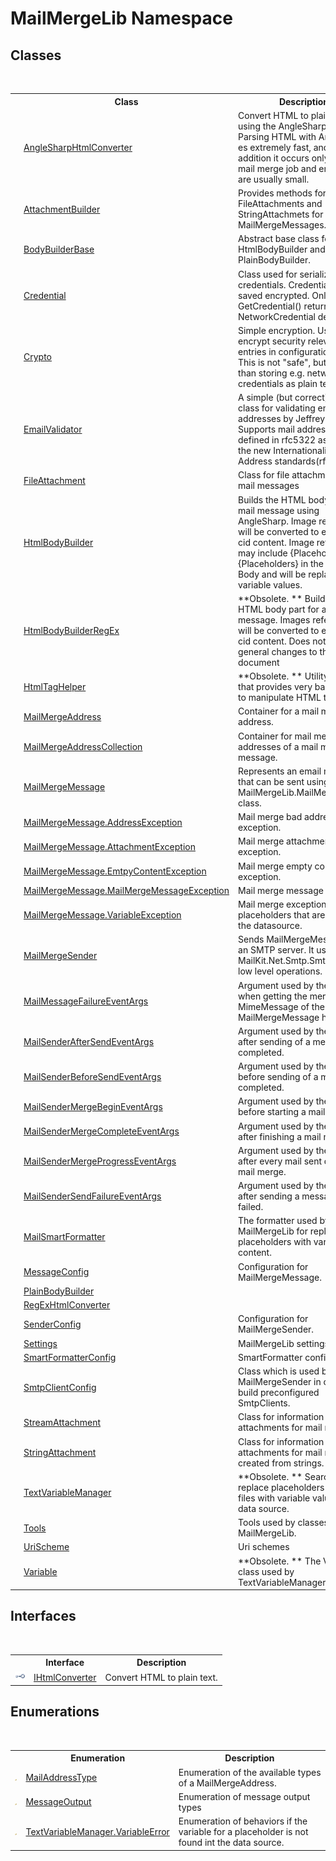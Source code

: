 # MailMergeLib Namespace

## Classes
&nbsp;<table><tr><th></th><th>Class</th><th>Description</th></tr><tr><td>![Public class](media/pubclass.gif "Public class")</td><td><a href="a61fb047-288e-daae-a6ab-83e1b9b24c1d">AngleSharpHtmlConverter</a></td><td>
Convert HTML to plain text using the AngleSharp library. Parsing HTML with AngleSharp es extremely fast, and in addition it occurs only one per mail merge job and email texts are usually small.</td></tr><tr><td>![Protected class](media/protclass.gif "Protected class")</td><td><a href="ab2d4184-d606-2280-9e73-2cad0b1574b9">AttachmentBuilder</a></td><td>
Provides methods for building FileAttachments and StringAttachmets for MailMergeMessages.</td></tr><tr><td>![Protected class](media/protclass.gif "Protected class")</td><td><a href="a276d9e0-d769-8662-75c1-e7916560356f">BodyBuilderBase</a></td><td>
Abstract base class for HtmlBodyBuilder and PlainBodyBuilder.</td></tr><tr><td>![Public class](media/pubclass.gif "Public class")</td><td><a href="e9393769-a87a-d6f9-d042-9fcb097d5a9a">Credential</a></td><td>
Class used for serialization of credentials. Credentials will be saved encrypted. Only GetCredential() returns the NetworkCredential decrypted.</td></tr><tr><td>![Public class](media/pubclass.gif "Public class")</td><td><a href="cad1c2eb-c007-1e7e-24c4-b418015580f7">Crypto</a></td><td>
Simple encryption. Used to encrypt security relevant entries in configuration files. This is not "safe", but better than storing e.g. network credentials as plain text.</td></tr><tr><td>![Public class](media/pubclass.gif "Public class")</td><td><a href="c380e2a1-7b9d-c8a7-9851-6322a1dd7acb">EmailValidator</a></td><td>
A simple (but correct) .NET class for validating email addresses by Jeffrey Stedfast. Supports mail addresses as defined in rfc5322 as well as the new Internationalized Mail Address standards(rfc653x)..</td></tr><tr><td>![Public class](media/pubclass.gif "Public class")</td><td><a href="125aace4-40b3-cdaf-91c6-9e8d01f38b50">FileAttachment</a></td><td>
Class for file attachments of mail messages</td></tr><tr><td>![Protected class](media/protclass.gif "Protected class")</td><td><a href="fced988d-be5c-0553-f066-f74866563a62">HtmlBodyBuilder</a></td><td>
Builds the HTML body part for a mail message using AngleSharp. Image references will be converted to embedded cid content. Image references may include {Placeholders}. {Placeholders} in the HTML Body and will be replaced by variable values.</td></tr><tr><td>![Protected class](media/protclass.gif "Protected class")</td><td><a href="f31ff461-e0a2-c8b2-5980-da96b3775527">HtmlBodyBuilderRegEx</a></td><td> **Obsolete. **
Builds the HTML body part for a mail message. Images references will be converted to embedded cid content. Does not make any general changes to the HTML document</td></tr><tr><td>![Protected class](media/protclass.gif "Protected class")</td><td><a href="4d4a7a72-8247-db1a-0df5-89cb79f3ad4a">HtmlTagHelper</a></td><td> **Obsolete. **
Utility class that provides very basic ways to manipulate HTML tags.</td></tr><tr><td>![Public class](media/pubclass.gif "Public class")</td><td><a href="5f52c2f4-422e-95db-0cd4-02a5b76d46eb">MailMergeAddress</a></td><td>
Container for a mail merge address.</td></tr><tr><td>![Public class](media/pubclass.gif "Public class")</td><td><a href="fb7691d8-7ea4-4af9-eba6-a684e22bcf2b">MailMergeAddressCollection</a></td><td>
Container for mail merge addresses of a mail merge message.</td></tr><tr><td>![Public class](media/pubclass.gif "Public class")</td><td><a href="810ea126-c742-7cf1-1ec8-0d5ad1d8d03c">MailMergeMessage</a></td><td>
Represents an email message that can be sent using the MailMergeLib.MailMergeSender class.</td></tr><tr><td>![Public class](media/pubclass.gif "Public class")</td><td><a href="372aa193-b393-b26a-fd6f-5b842796e842">MailMergeMessage.AddressException</a></td><td>
Mail merge bad address exception.</td></tr><tr><td>![Public class](media/pubclass.gif "Public class")</td><td><a href="5eb81ced-6c72-aeb5-c2fa-82339571a1e9">MailMergeMessage.AttachmentException</a></td><td>
Mail merge attachment exception.</td></tr><tr><td>![Public class](media/pubclass.gif "Public class")</td><td><a href="abe1b7ba-b422-2938-4414-ecf428b7d3d1">MailMergeMessage.EmtpyContentException</a></td><td>
Mail merge empty content exception.</td></tr><tr><td>![Public class](media/pubclass.gif "Public class")</td><td><a href="663e8647-e3d7-78f4-1f75-c91aa14a67b8">MailMergeMessage.MailMergeMessageException</a></td><td>
Mail merge message exception.</td></tr><tr><td>![Public class](media/pubclass.gif "Public class")</td><td><a href="6bb64863-d506-beb5-31d0-703440593fe2">MailMergeMessage.VariableException</a></td><td>
Mail merge exception for placeholders that are missing in the datasource.</td></tr><tr><td>![Public class](media/pubclass.gif "Public class")</td><td><a href="40f1c5c7-ab3e-c0de-43fb-c4fca84e5f64">MailMergeSender</a></td><td>
Sends MailMergeMessages to an SMTP server. It uses MailKit.Net.Smtp.SmtpClient for low level operations.</td></tr><tr><td>![Public class](media/pubclass.gif "Public class")</td><td><a href="af374f06-9374-9a9e-1408-7abdef062e3d">MailMessageFailureEventArgs</a></td><td>
Argument used by the event when getting the merged MimeMessage of the MailMergeMessage has failed.</td></tr><tr><td>![Public class](media/pubclass.gif "Public class")</td><td><a href="b681d6db-8691-759a-0ffc-fd7a4c0f48f6">MailSenderAfterSendEventArgs</a></td><td>
Argument used by the event after sending of a message is completed.</td></tr><tr><td>![Public class](media/pubclass.gif "Public class")</td><td><a href="b1096603-5254-d74a-8cae-f6428515bfa8">MailSenderBeforeSendEventArgs</a></td><td>
Argument used by the event before sending of a message is completed.</td></tr><tr><td>![Public class](media/pubclass.gif "Public class")</td><td><a href="36b67c20-03d8-2d40-45a1-3d8609fdb28a">MailSenderMergeBeginEventArgs</a></td><td>
Argument used by the event before starting a mail merge.</td></tr><tr><td>![Public class](media/pubclass.gif "Public class")</td><td><a href="0a8d161d-b3a3-2c48-f9bd-c7dc53d88ca1">MailSenderMergeCompleteEventArgs</a></td><td>
Argument used by the event after finishing a mail merge.</td></tr><tr><td>![Public class](media/pubclass.gif "Public class")</td><td><a href="933fe357-3595-d9b7-de97-28e28a6764e4">MailSenderMergeProgressEventArgs</a></td><td>
Argument used by the event after every mail sent during a mail merge.</td></tr><tr><td>![Public class](media/pubclass.gif "Public class")</td><td><a href="340e57c6-df15-faf4-e6ae-2ac6dec6020b">MailSenderSendFailureEventArgs</a></td><td>
Argument used by the event after sending a message has failed.</td></tr><tr><td>![Public class](media/pubclass.gif "Public class")![Code example](media/CodeExample.png "Code example")</td><td><a href="37f9d4f3-8a88-596d-957b-cf662c70a418">MailSmartFormatter</a></td><td>
The formatter used by MailMergeLib for replacing placeholders with variables' content.</td></tr><tr><td>![Public class](media/pubclass.gif "Public class")</td><td><a href="63d92bcd-f847-3da5-3222-d9f6e6ad8968">MessageConfig</a></td><td>
Configuration for MailMergeMessage.</td></tr><tr><td>![Protected class](media/protclass.gif "Protected class")</td><td><a href="a24e7260-b0e5-d5e5-f242-dc34bde483b0">PlainBodyBuilder</a></td><td /></tr><tr><td>![Protected class](media/protclass.gif "Protected class")</td><td><a href="1176c414-3ff1-d7bf-649a-08c500dd4548">RegExHtmlConverter</a></td><td /></tr><tr><td>![Public class](media/pubclass.gif "Public class")</td><td><a href="73aa3de0-d281-a929-3ce3-ceec3337bc3b">SenderConfig</a></td><td>
Configuration for MailMergeSender.</td></tr><tr><td>![Public class](media/pubclass.gif "Public class")</td><td><a href="c729baba-1ab5-f705-3e5a-c7d37d604073">Settings</a></td><td>
MailMergeLib settings</td></tr><tr><td>![Public class](media/pubclass.gif "Public class")</td><td><a href="31a890fe-391a-de60-ac48-2d89923cbf63">SmartFormatterConfig</a></td><td>
SmartFormatter configuration.</td></tr><tr><td>![Public class](media/pubclass.gif "Public class")</td><td><a href="de5f993a-a891-84f4-006c-23e52c27ab88">SmtpClientConfig</a></td><td>
Class which is used by MailMergeSender in order to build preconfigured SmtpClients.</td></tr><tr><td>![Public class](media/pubclass.gif "Public class")</td><td><a href="39805400-2661-ac23-187b-bdd8d6be208b">StreamAttachment</a></td><td>
Class for information about file attachments for mail messages</td></tr><tr><td>![Public class](media/pubclass.gif "Public class")</td><td><a href="c7458523-4e1f-ab52-5b91-ecd56ef9165a">StringAttachment</a></td><td>
Class for information about file attachments for mail messages created from strings.</td></tr><tr><td>![Public class](media/pubclass.gif "Public class")</td><td><a href="d38e8275-4359-1016-4792-c8c3c8e8a6b5">TextVariableManager</a></td><td> **Obsolete. **
Search and replace placeholders in text files with variable values from a data source.</td></tr><tr><td>![Public class](media/pubclass.gif "Public class")</td><td><a href="035af935-b2dc-0551-0ca5-4288088c4c99">Tools</a></td><td>
Tools used by classes of MailMergeLib.</td></tr><tr><td>![Protected class](media/protclass.gif "Protected class")</td><td><a href="3552f8c9-311a-0a90-58bd-4f4ee35e9ca1">UriScheme</a></td><td>
Uri schemes</td></tr><tr><td>![Public class](media/pubclass.gif "Public class")</td><td><a href="1994aa31-7ce4-0806-8e6a-49e11fcb26f5">Variable</a></td><td> **Obsolete. **
The Variable class used by TextVariableManager.</td></tr></table>

## Interfaces
&nbsp;<table><tr><th></th><th>Interface</th><th>Description</th></tr><tr><td>![Public interface](media/pubinterface.gif "Public interface")</td><td><a href="3a228daf-ffec-37f8-4f44-ff657a30559d">IHtmlConverter</a></td><td>
Convert HTML to plain text.</td></tr></table>

## Enumerations
&nbsp;<table><tr><th></th><th>Enumeration</th><th>Description</th></tr><tr><td>![Public enumeration](media/pubenumeration.gif "Public enumeration")</td><td><a href="de81dac2-6827-7f76-42d4-a46db6314525">MailAddressType</a></td><td>
Enumeration of the available types of a MailMergeAddress.</td></tr><tr><td>![Public enumeration](media/pubenumeration.gif "Public enumeration")</td><td><a href="f371d550-7f02-c99e-6ab7-c28fef8207f4">MessageOutput</a></td><td>
Enumeration of message output types</td></tr><tr><td>![Public enumeration](media/pubenumeration.gif "Public enumeration")</td><td><a href="30319483-4959-1bf0-0067-21a423a16319">TextVariableManager.VariableError</a></td><td>
Enumeration of behaviors if the variable for a placeholder is not found int the data source.</td></tr></table>&nbsp;
